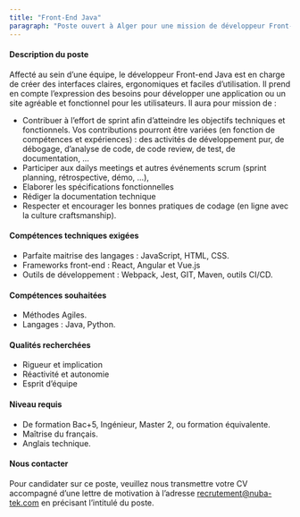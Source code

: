 ```yaml
---
title: "Front-End Java"
paragraph: "Poste ouvert à Alger pour une mission de développeur Front-End Java sur les technologies React, Angular et Vue.js"
---
```


#### Description du poste
Affecté au sein d’une équipe, le développeur Front-end Java est en charge de créer des interfaces claires, ergonomiques et faciles d’utilisation. Il prend en compte l’expression des besoins pour développer une application ou un site agréable et fonctionnel pour les utilisateurs. Il aura pour mission de :

- Contribuer à l’effort de sprint afin d’atteindre les objectifs techniques et fonctionnels. Vos contributions pourront être variées (en fonction de compétences et expériences) : des activités de développement pur, de débogage, d’analyse de code, de code review, de test, de documentation, …
- Participer aux dailys meetings et autres événements scrum (sprint planning, rétrospective, démo, …),
- Elaborer les spécifications fonctionnelles
- Rédiger la documentation technique
- Respecter et encourager les bonnes pratiques de codage (en ligne avec la culture craftsmanship).
#### Compétences techniques exigées
- Parfaite maitrise des langages : JavaScript, HTML, CSS.
- Frameworks front-end : React, Angular et Vue.js
- Outils de développement : Webpack, Jest, GIT, Maven, outils CI/CD.
#### Compétences souhaitées
- Méthodes Agiles.
- Langages : Java, Python.
#### Qualités recherchées
- Rigueur et implication
- Réactivité et autonomie
- Esprit d’équipe
#### Niveau requis
- De formation Bac+5, Ingénieur, Master 2, ou formation équivalente.
- Maîtrise du français.
- Anglais technique.

#### Nous contacter
Pour candidater sur ce poste, veuillez nous transmettre votre CV accompagné d’une lettre de motivation à l’adresse recrutement@nuba-tek.com en précisant l’intitulé du poste.
